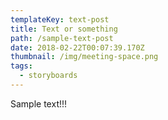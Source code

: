 ```yaml
---
templateKey: text-post
title: Text or something
path: /sample-text-post
date: 2018-02-22T00:07:39.170Z
thumbnail: /img/meeting-space.png
tags:
  - storyboards
---
```

Sample text!!!